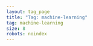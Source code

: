 ```yaml
---
layout: tag_page
title: "Tag: machine-learning"
tag: machine-learning
size: 8
robots: noindex
---
```

